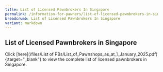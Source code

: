 ```yaml
---
title: List of Licensed Pawnbrokers In Singapore
permalink: /information-for-pawners/list-of-licensed-pawnbrokers-in-singapore/
breadcrumb: List of Licensed Pawnbrokers In Singapore
variant: markdown
---
```

List of Licensed Pawnbrokers in Singapore
---
Click [here](/files/List of PBs/List_of_Pawnshops_as_at_1_January_2025.pdf){:target="_blank"} to view the complete list of licensed pawnbrokers in Singapore.